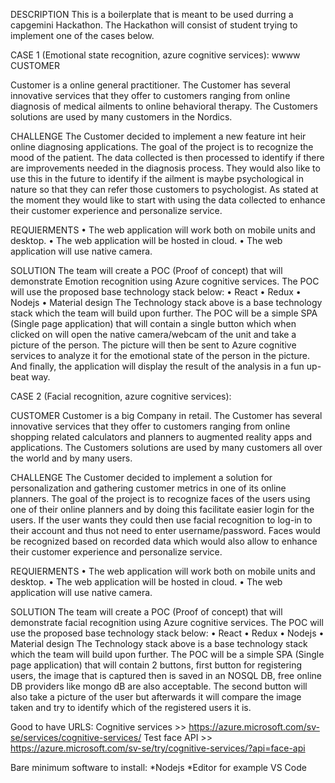 DESCRIPTION
This is a boilerplate that is meant to be used durring a capgemini Hackathon. The Hackathon will consist of student trying to implement one of the cases below.

CASE 1 (Emotional state recognition, azure cognitive services):
wwww
CUSTOMER

Customer is a online general practitioner. The Customer has several innovative services that they offer to customers ranging from online diagnosis of medical ailments to online behavioral therapy. The Customers solutions are used by many customers in the Nordics.

CHALLENGE
The Customer decided to implement a new feature int heir online diagnosing applications. The goal of the project is to recognize the mood of the patient. The data collected is then processed to identify if there are improvements needed in the diagnosis process. They would also like to use this in the future to identify if the ailment is maybe psychological in nature so that they can refer those customers to psychologist. As stated at the moment they would like to start with using the data collected to enhance their customer experience and personalize service.

REQUIERMENTS
•	The web application will work both on mobile units and desktop.
•	The web application will be hosted in cloud.
•	The web application will use native camera. 

SOLUTION
The team will create a POC (Proof of concept) that will demonstrate Emotion recognition using Azure cognitive services. The POC will use the proposed base technology stack below:
•	React
•	Redux
•	Nodejs
•	Material design
The Technology stack above is a base technology stack which the team will build upon further. The POC will be a simple SPA (Single page application) that will contain a single button which when clicked on will open the native camera/webcam of the unit and take a picture of the person. The picture will then be sent to Azure cognitive services to analyze it for the emotional state of the person in the picture. And finally, the application will display the result of the analysis in a fun up-beat way.

CASE 2 (Facial recognition, azure cognitive services):

CUSTOMER
Customer is a big Company in retail. The Customer has several innovative services that they offer to customers ranging from online shopping related calculators and planners to augmented reality apps and applications. The Customers solutions are used by many customers all over the world and by many users.

CHALLENGE
The Customer decided to implement a solution for personalization and gathering customer metrics in one of its online planners. The goal of the project is to recognize faces of the users using one of their online planners and by doing this facilitate easier login for the users. If the user wants they could then use facial recognition to log-in to their account and thus not need to enter username/password. Faces would be recognized based on recorded data which would also allow to enhance their customer experience and personalize service.

REQUIERMENTS
•	The web application will work both on mobile units and desktop.
•	The web application will be hosted in cloud.
•	The web application will use native camera. 

SOLUTION
The team will create a POC (Proof of concept) that will demonstrate facial recognition using Azure cognitive services. The POC will use the proposed base technology stack below:
•	React
•	Redux
•	Nodejs
•	Material design
The Technology stack above is a base technology stack which the team will build upon further. The POC will be a simple SPA (Single page application) that will contain 2 buttons, first button for registering users, the image that is captured then is saved in an NOSQL DB, free online DB providers like mongo dB are also acceptable. The second button will also take a picture of the user but afterwards it will compare the image taken and try to identify which of the registered users it is.


Good to have URLS:
Cognitive services >> https://azure.microsoft.com/sv-se/services/cognitive-services/
Test face API >> https://azure.microsoft.com/sv-se/try/cognitive-services/?api=face-api

Bare minimum software to install:
*Nodejs
*Editor for example VS Code
